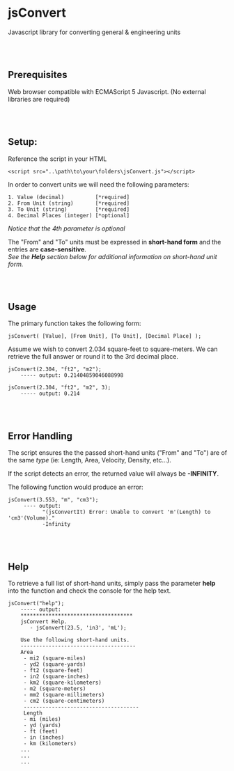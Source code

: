 # jsConvert
Javascript library for converting general &amp; engineering units

<br/>
<br/>

## Prerequisites
Web browser compatible with ECMAScript 5 Javascript. (No external libraries are required)

<br/>
<br/>


## Setup:
Reference the script in your HTML
```
<script src="..\path\to\your\folders\jsConvert.js"></script>
```


In order to convert units we will need the following parameters:
```
1. Value (decimal)          [*required]
2. From Unit (string)       [*required]
3. To Unit (string)         [*required]
4. Decimal Places (integer) [*optional]
```
*Notice that the 4th parameter is optional*

The "From" and "To" units must be expressed in **short-hand form** and the entries are **case-sensitive**.
<br/>*See the **Help** section below for additional information on short-hand unit form.*

<br/>
<br/>



## Usage

The primary function takes the following form:
```
jsConvert( [Value], [From Unit], [To Unit], [Decimal Place] );
```

Assume we wish to convert 2.034 square-feet to square-meters. We can retrieve the full answer or round it to the 3rd decimal place.
```
jsConvert(2.304, "ft2", "m2");
    ----- output: 0.21404859046088998

jsConvert(2.304, "ft2", "m2", 3);
    ----- output: 0.214 
```

<br/>
<br/>


## Error Handling

The script ensures the the passed short-hand units ("From" and "To") are of the same *type* (ie: Length, Area, Velocity, Density, etc...). 

If the script detects an error, the returned value will always be **-INFINITY**.

The following function would produce an error:
```
jsConvert(3.553, "m", "cm3");
     ---- output: 
           "(jsConvertIt) Error: Unable to convert 'm'(Length) to 'cm3'(Volume)."
           -Infinity
```

<br/>
<br/>


## Help

To retrieve a full list of short-hand units, simply pass the parameter **help** into the function and check the console for the help text.

```
jsConvert("help");
    ----- output:
    ************************************
    jsConvert Help.
       - jsConvert(23.5, 'in3', 'mL');

    Use the following short-hand units.
    -------------------------------------
    Area
     - mi2 (square-miles)
     - yd2 (square-yards)
     - ft2 (square-feet)
     - in2 (square-inches)
     - km2 (square-kilometers)
     - m2 (square-meters)
     - mm2 (square-millimeters)
     - cm2 (square-centimeters)
     -------------------------------------
     Length
     - mi (miles)
     - yd (yards)
     - ft (feet)
     - in (inches)
     - km (kilometers)
    ...
    ...
    ...
    

```
